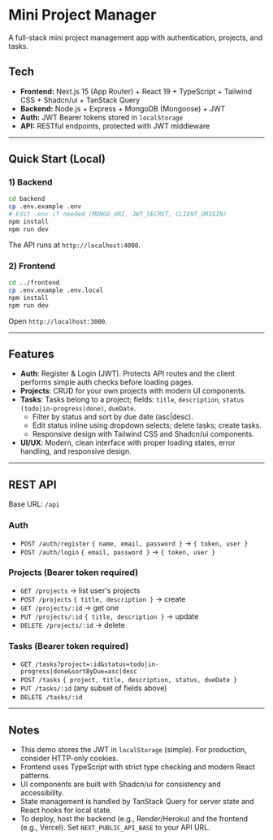 # Mini Project Manager

A full-stack mini project management app with authentication, projects, and tasks.

## Tech

- **Frontend:** Next.js 15 (App Router) + React 19 + TypeScript + Tailwind CSS + Shadcn/ui + TanStack Query
- **Backend:** Node.js + Express + MongoDB (Mongoose) + JWT
- **Auth:** JWT Bearer tokens stored in `localStorage`
- **API:** RESTful endpoints, protected with JWT middleware

---

## Quick Start (Local)

### 1) Backend

```bash
cd backend
cp .env.example .env
# Edit .env if needed (MONGO_URI, JWT_SECRET, CLIENT_ORIGIN)
npm install
npm run dev
```

The API runs at `http://localhost:4000`.

### 2) Frontend

```bash
cd ../frontend
cp .env.example .env.local
npm install
npm run dev
```

Open `http://localhost:3000`.

---

## Features

- **Auth**: Register & Login (JWT). Protects API routes and the client performs simple auth checks before loading pages.
- **Projects**: CRUD for your own projects with modern UI components.
- **Tasks**: Tasks belong to a project; fields: `title`, `description`, `status (todo|in-progress|done)`, `dueDate`.
  - Filter by status and sort by due date (asc|desc).
  - Edit status inline using dropdown selects; delete tasks; create tasks.
  - Responsive design with Tailwind CSS and Shadcn/ui components.
- **UI/UX**: Modern, clean interface with proper loading states, error handling, and responsive design.

---

## REST API

Base URL: `/api`

### Auth

- `POST /auth/register` `{ name, email, password }` → `{ token, user }`
- `POST /auth/login` `{ email, password }` → `{ token, user }`

### Projects (Bearer token required)

- `GET /projects` → list user's projects
- `POST /projects` `{ title, description }` → create
- `GET /projects/:id` → get one
- `PUT /projects/:id` `{ title, description }` → update
- `DELETE /projects/:id` → delete

### Tasks (Bearer token required)

- `GET /tasks?project=:id&status=todo|in-progress|done&sortByDue=asc|desc`
- `POST /tasks` `{ project, title, description, status, dueDate }`
- `PUT /tasks/:id` (any subset of fields above)
- `DELETE /tasks/:id`

---

## Notes

- This demo stores the JWT in `localStorage` (simple). For production, consider HTTP-only cookies.
- Frontend uses TypeScript with strict type checking and modern React patterns.
- UI components are built with Shadcn/ui for consistency and accessibility.
- State management is handled by TanStack Query for server state and React hooks for local state.
- To deploy, host the backend (e.g., Render/Heroku) and the frontend (e.g., Vercel). Set `NEXT_PUBLIC_API_BASE` to your API URL.
